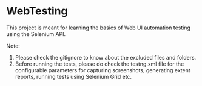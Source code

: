 # WebTesting
This project is meant for learning the basics of Web UI automation testing using the Selenium API.

Note:
1. Please check the gitignore to know about the excluded files and folders.
2. Before running the tests, please do check the testng.xml file for the configurable parameters for capturing screenshots, generating extent reports, running tests using Selenium Grid etc.
